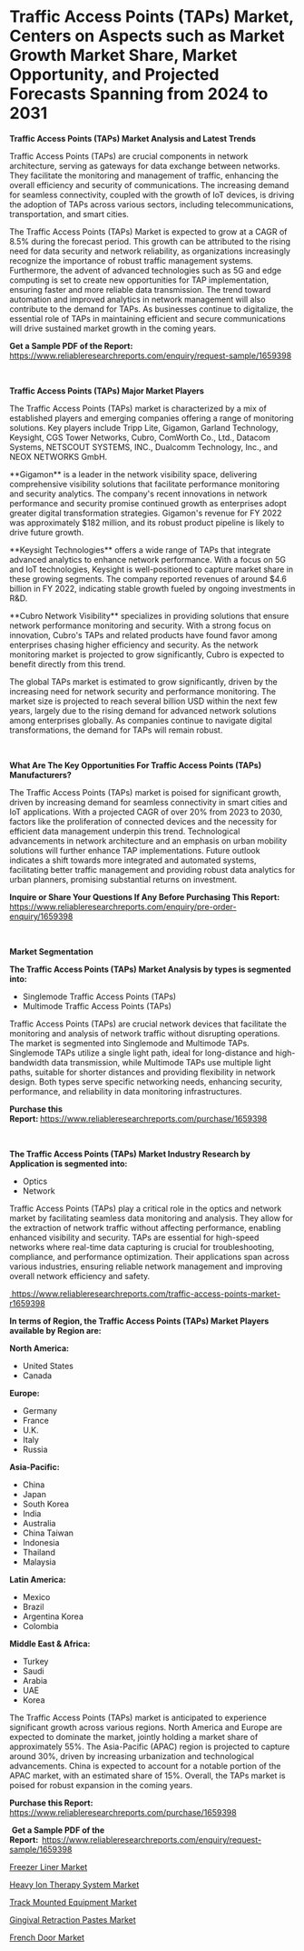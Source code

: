 <p><h1>Traffic Access Points (TAPs) Market, Centers on Aspects such as Market Growth Market Share, Market Opportunity, and Projected Forecasts Spanning from 2024 to 2031</h1></p><p><strong>Traffic Access Points (TAPs) Market Analysis and Latest Trends</strong></p>
<p><p>Traffic Access Points (TAPs) are crucial components in network architecture, serving as gateways for data exchange between networks. They facilitate the monitoring and management of traffic, enhancing the overall efficiency and security of communications. The increasing demand for seamless connectivity, coupled with the growth of IoT devices, is driving the adoption of TAPs across various sectors, including telecommunications, transportation, and smart cities.</p><p>The Traffic Access Points (TAPs) Market is expected to grow at a CAGR of 8.5% during the forecast period. This growth can be attributed to the rising need for data security and network reliability, as organizations increasingly recognize the importance of robust traffic management systems. Furthermore, the advent of advanced technologies such as 5G and edge computing is set to create new opportunities for TAP implementation, ensuring faster and more reliable data transmission. The trend toward automation and improved analytics in network management will also contribute to the demand for TAPs. As businesses continue to digitalize, the essential role of TAPs in maintaining efficient and secure communications will drive sustained market growth in the coming years.</p></p>
<p><strong>Get a Sample PDF of the Report:&nbsp;</strong> <a href="https://www.reliableresearchreports.com/enquiry/request-sample/1659398?utm_campaign=24&utm_medium=2&utm_source=Github&utm_content=ia&utm_term=28092024&utm_id=traffic-access-points-taps">https://www.reliableresearchreports.com/enquiry/request-sample/1659398</a></p>
<p>&nbsp;</p>
<p><strong>Traffic Access Points (TAPs) Major Market Players</strong></p>
<p><p>The Traffic Access Points (TAPs) market is characterized by a mix of established players and emerging companies offering a range of monitoring solutions. Key players include Tripp Lite, Gigamon, Garland Technology, Keysight, CGS Tower Networks, Cubro, ComWorth Co., Ltd., Datacom Systems, NETSCOUT SYSTEMS, INC., Dualcomm Technology, Inc., and NEOX NETWORKS GmbH.</p><p>**Gigamon** is a leader in the network visibility space, delivering comprehensive visibility solutions that facilitate performance monitoring and security analytics. The company's recent innovations in network performance and security promise continued growth as enterprises adopt greater digital transformation strategies. Gigamon's revenue for FY 2022 was approximately $182 million, and its robust product pipeline is likely to drive future growth.</p><p>**Keysight Technologies** offers a wide range of TAPs that integrate advanced analytics to enhance network performance. With a focus on 5G and IoT technologies, Keysight is well-positioned to capture market share in these growing segments. The company reported revenues of around $4.6 billion in FY 2022, indicating stable growth fueled by ongoing investments in R&D.</p><p>**Cubro Network Visibility** specializes in providing solutions that ensure network performance monitoring and security. With a strong focus on innovation, Cubro's TAPs and related products have found favor among enterprises chasing higher efficiency and security. As the network monitoring market is projected to grow significantly, Cubro is expected to benefit directly from this trend.</p><p>The global TAPs market is estimated to grow significantly, driven by the increasing need for network security and performance monitoring. The market size is projected to reach several billion USD within the next few years, largely due to the rising demand for advanced network solutions among enterprises globally. As companies continue to navigate digital transformations, the demand for TAPs will remain robust.</p></p>
<p>&nbsp;</p>
<p><strong>What Are The Key Opportunities For Traffic Access Points (TAPs) Manufacturers?</strong></p>
<p><p>The Traffic Access Points (TAPs) market is poised for significant growth, driven by increasing demand for seamless connectivity in smart cities and IoT applications. With a projected CAGR of over 20% from 2023 to 2030, factors like the proliferation of connected devices and the necessity for efficient data management underpin this trend. Technological advancements in network architecture and an emphasis on urban mobility solutions will further enhance TAP implementations. Future outlook indicates a shift towards more integrated and automated systems, facilitating better traffic management and providing robust data analytics for urban planners, promising substantial returns on investment.</p></p>
<p><strong>Inquire or Share Your Questions If Any Before Purchasing This Report:</strong> <a href="https://www.reliableresearchreports.com/enquiry/pre-order-enquiry/1659398?utm_campaign=24&utm_medium=2&utm_source=Github&utm_content=ia&utm_term=28092024&utm_id=traffic-access-points-taps">https://www.reliableresearchreports.com/enquiry/pre-order-enquiry/1659398</a></p>
<p>&nbsp;</p>
<p><strong>Market Segmentation</strong></p>
<p><strong>The Traffic Access Points (TAPs) Market Analysis by types is segmented into:</strong></p>
<p><ul><li>Singlemode Traffic Access Points (TAPs)</li><li>Multimode Traffic Access Points (TAPs)</li></ul></p>
<p><p>Traffic Access Points (TAPs) are crucial network devices that facilitate the monitoring and analysis of network traffic without disrupting operations. The market is segmented into Singlemode and Multimode TAPs. Singlemode TAPs utilize a single light path, ideal for long-distance and high-bandwidth data transmission, while Multimode TAPs use multiple light paths, suitable for shorter distances and providing flexibility in network design. Both types serve specific networking needs, enhancing security, performance, and reliability in data monitoring infrastructures.</p></p>
<p><strong>Purchase this Report:&nbsp;</strong><a href="https://www.reliableresearchreports.com/purchase/1659398?utm_campaign=24&utm_medium=2&utm_source=Github&utm_content=ia&utm_term=28092024&utm_id=traffic-access-points-taps">https://www.reliableresearchreports.com/purchase/1659398</a></p>
<p>&nbsp;</p>
<p><strong>The Traffic Access Points (TAPs) Market Industry Research by Application is segmented into:</strong></p>
<p><ul><li>Optics</li><li>Network</li></ul></p>
<p><p>Traffic Access Points (TAPs) play a critical role in the optics and network market by facilitating seamless data monitoring and analysis. They allow for the extraction of network traffic without affecting performance, enabling enhanced visibility and security. TAPs are essential for high-speed networks where real-time data capturing is crucial for troubleshooting, compliance, and performance optimization. Their applications span across various industries, ensuring reliable network management and improving overall network efficiency and safety.</p></p>
<p><a href="https://www.reliableresearchreports.com/traffic-access-points-market-r1659398?utm_campaign=24&utm_medium=2&utm_source=Github&utm_content=ia&utm_term=28092024&utm_id=traffic-access-points-taps">&nbsp;https://www.reliableresearchreports.com/traffic-access-points-market-r1659398</a></p>
<p><strong>In terms of Region, the Traffic Access Points (TAPs) Market Players available by Region are:</strong></p>
<p>
    <p> <strong> North America: </strong>
        <ul>
            <li>United States</li>
            <li>Canada</li>
        </ul>
        </p> 
    <p> <strong> Europe: </strong>
        <ul>
            <li>Germany</li>
            <li>France</li>
            <li>U.K.</li>
            <li>Italy</li>
            <li>Russia</li>
        </ul>
        </p> 
    <p> <strong> Asia-Pacific: </strong>
        <ul>
            <li>China</li>
            <li>Japan</li>
            <li>South Korea</li>
            <li>India</li>
            <li>Australia</li>
            <li>China Taiwan</li>
            <li>Indonesia</li>
            <li>Thailand</li>
            <li>Malaysia</li>
        </ul>
        </p> 
    <p> <strong> Latin America: </strong>
        <ul>
            <li>Mexico</li>
            <li>Brazil</li>
            <li>Argentina Korea</li>
            <li>Colombia</li>
        </ul>
        </p> 
    <p> <strong> Middle East & Africa: </strong>
        <ul>
            <li>Turkey</li>
            <li>Saudi</li>
            <li>Arabia</li>
            <li>UAE</li>
            <li>Korea</li>
        </ul>
    </p>
    </p>
<p><p>The Traffic Access Points (TAPs) market is anticipated to experience significant growth across various regions. North America and Europe are expected to dominate the market, jointly holding a market share of approximately 55%. The Asia-Pacific (APAC) region is projected to capture around 30%, driven by increasing urbanization and technological advancements. China is expected to account for a notable portion of the APAC market, with an estimated share of 15%. Overall, the TAPs market is poised for robust expansion in the coming years.</p></p>
<p><strong>Purchase this Report: </strong><a href="https://www.reliableresearchreports.com/purchase/1659398?utm_campaign=24&utm_medium=2&utm_source=Github&utm_content=ia&utm_term=28092024&utm_id=traffic-access-points-taps">https://www.reliableresearchreports.com/purchase/1659398</a></p>
<p>&nbsp;<strong>Get a Sample PDF of the Report:&nbsp;&nbsp;</strong><a href="https://www.reliableresearchreports.com/enquiry/request-sample/1659398?utm_campaign=24&utm_medium=2&utm_source=Github&utm_content=ia&utm_term=28092024&utm_id=traffic-access-points-taps">https://www.reliableresearchreports.com/enquiry/request-sample/1659398</a></p>
<p><strong></strong></p>
<p><p><a href="https://www.linkedin.com/pulse/how-freezer-liner-market-evolve-growth-analysis-year-2024--6brxc?utm_campaign=24&utm_medium=2&utm_source=Github&utm_content=ia&utm_term=28092024&utm_id=traffic-access-points-taps">Freezer Liner Market</a></p><p><a href="https://github.com/SanjidaMahmud81/Market-Research-Report-List-1/blob/main/heavy-ion-therapy-system-market.md?utm_campaign=24&utm_medium=2&utm_source=Github&utm_content=ia&utm_term=28092024&utm_id=traffic-access-points-taps">Heavy Ion Therapy System Market</a></p><p><a href="https://issuu.com/reportprime-2/docs/track-mounted-equipment-market-size_43b54d4b820f64?utm_campaign=24&utm_medium=2&utm_source=Github&utm_content=ia&utm_term=28092024&utm_id=traffic-access-points-taps">Track Mounted Equipment Market</a></p><p><a href="https://github.com/MarlinNader2023/Market-Research-Report-List-1/blob/main/gingival-retraction-pastes-market.md?utm_campaign=24&utm_medium=2&utm_source=Github&utm_content=ia&utm_term=28092024&utm_id=traffic-access-points-taps">Gingival Retraction Pastes Market</a></p><p><a href="https://www.linkedin.com/pulse/french-door-market-report-product-type-single-doorsmulti-doors-vdy8c?utm_campaign=24&utm_medium=2&utm_source=Github&utm_content=ia&utm_term=28092024&utm_id=traffic-access-points-taps">French Door Market</a></p></p>